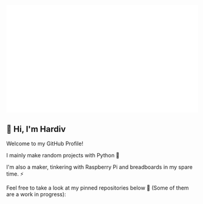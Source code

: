 ![Profile Banner](https://github.com/hardiv/hardiv/blob/master/Github%20Banner.gif)

<!--
**hardiv/hardiv** is a ✨ _special_ ✨ repository because its `README.md` (this file) appears on your GitHub profile.
-->
## 👋 Hi, I'm Hardiv

Welcome to my GitHub Profile!

I mainly make random projects with Python 🐍

I'm also a maker, tinkering with Raspberry Pi and breadboards in my spare time. ⚡

Feel free to take a look at my pinned repositories below 🙂 (Some of them are a work in progress):
